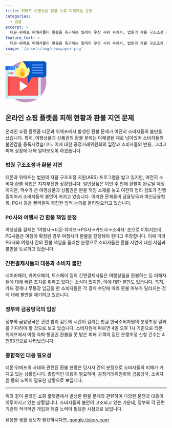 ```yaml
---
title: 티메프 여행상품 환불 보류 피해자들 분통
categories:
  - 법률
excerpt: >
  티몬·위메프 피해자들이 환불을 촉구하는 릴레이 우산 시위 속에서, 법원의 자율 구조조정 지원을 통해 환불 작업이 여전히 미진한 상황. 여행상품과 상품권의 환불 책임 문제로 소비자들의 불만이 고조되고 있으며, 여신금융협회와 금융당국이 관련 법적 쟁점을 검토 중. 무더기 환불 지연으로 피해자들의 손실과 불만이 증폭되고 있는 가운데, 한국소비자원의 분쟁조정 결과가 기다려지고 있다. 현재까지 4천63건의 집단 분쟁조정 신청이 접수되었음.
feature_text: >
  티몬·위메프 피해자들이 환불을 촉구하는 릴레이 우산 시위 속에서, 법원의 자율 구조조정 지원을 통해 환불 작업이 여전히 미진한 상황. 여행상품과 상품권의 환불 책임 문제로 소비자들의 불만이 고조되고 있으며, 여신금융협회와 금융당국이 관련 법적 쟁점을 검토 중. 무더기 환불 지연으로 피해자들의 손실과 불만이 증폭되고 있는 가운데, 한국소비자원의 분쟁조정 결과가 기다려지고 있다. 현재까지 4천63건의 집단 분쟁조정 신청이 접수되었음.
image: '/assets/img/newspaper.png'
---
```


<p><img src="/assets/img/news.png" alt="rentncar 속보" /></p>

<h2 data-ke-size="size26">온라인 쇼핑 플랫폼 피해 현황과 환불 지연 문제</h2>

<p data-ke-size="size16">온라인 쇼핑 플랫폼 티몬과 위메프에서 발생한 환불 문제가 여전히 소비자들의 불만을 샀습니다. 특히, 여행상품과 상품권의 환불 문제는 미해결된 채로 남아있어 소비자들의 불안감을 증폭시켰습니다. 이에 대한 공정거래위원회의 입장과 소비자들의 반응, 그리고 피해 상황에 대해 알아보도록 하겠습니다.</p>

<h3 data-ke-size="size24">법원 구조조정과 환불 지연</h3>

<p data-ke-size="size16">티몬과 위메프는 법원의 자율 구조조정 지원(ARS) 프로그램을 밟고 있지만, 여전히 소비자 환불 작업은 지지부진한 상황입니다. 일반상품은 이번 주 안에 환불이 완료될 예정이지만, 액수가 큰 여행상품과 상품권은 환불 책임 소재를 놓고 여전히 법리 검토가 진행 중이어서 소비자들의 불안이 커지고 있습니다. 이러한 문제들이 금융당국과 여신금융협회, PG사 등을 끌어들여 복잡한 법적 논의를 불러일으키고 있습니다.</p>

<h3 data-ke-size="size24">PG사와 여행사 간 환불 책임 분쟁</h3>

<p data-ke-size="size16">여행상품 결제는 '여행사→티몬·위메프→PG사→카드사→소비자' 순으로 이뤄지는데, PG사들은 여행이 확정된 경우 여행사가 환불을 진행해야 한다고 주장합니다. 이에 따라 PG사와 여행사 간의 환불 책임을 둘러싼 분쟁으로 소비자들은 환불 지연에 대한 지침과 불만을 토로하고 있습니다.</p>

<h3 data-ke-size="size24">간편결제사들의 대응과 소비자 불만</h3>

<p data-ke-size="size16">네이버페이, 카카오페이, 토스페이 등의 간편결제사들은 여행상품을 환불하는 등 피해자들에 대해 빠른 조치를 취하고 있다는 소식이 있지만, 이에 대한 불만도 있습니다. 특히, 카드 결제나 무통장 입금을 한 소비자들은 각 결제 수단에 따라 환불 여부가 달라지는 것에 대해 불만을 제기하고 있습니다.</p>

<h3 data-ke-size="size24">정부와 금융당국의 입장</h3>

<p data-ke-size="size16">정부와 금융당국은 관련 법리 검토에 시간이 걸리는 만큼 한국소비자원의 분쟁조정 결과를 기다려야 할 것으로 보고 있습니다. 소비자원에 따르면 4일 오후 1시 기준으로 티몬·위메프에서 여행·숙박·항공권 환불을 못 받은 피해 고객의 집단 분쟁조정 신청 건수는 4천63건으로 나타났습니다.</p>

<h3 data-ke-size="size24">종합적인 대응 필요성</h3>

<p data-ke-size="size16">티몬·위메프의 사태와 관련된 환불 현황은 당사자 간의 분쟁으로 소비자들의 피해가 커지고 있는 상황입니다. 종합적인 대응이 필요하며, 공정거래위원회와 금융당국, 소비자원 등의 노력이 필요한 상황으로 보입니다.</p>

<hr>

<p data-ke-size="size16">위와 같이 온라인 쇼핑 플랫폼에서 발생한 환불 문제와 관련하여 다양한 분쟁과 대응이 이루어지고 있는 상황입니다. 소비자들의 불안이 고조되고 있는 가운데, 정부와 각 관련 기관의 적극적인 개입과 해결 노력이 필요한 시점으로 보입니다.</p>
유용한 생활 정보가 필요하시다면, <a href="https://qoogle.tistory.com" rel="dofollow">qoogle.tistory.com</a>


